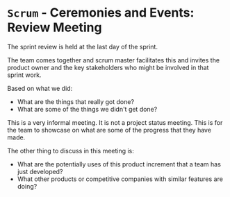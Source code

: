 # `Scrum` - Ceremonies and Events: Review Meeting

The sprint review is held at the last day of the sprint.

The team comes together and scrum master facilitates this and invites
the product owner and the key stakeholders who might be involved in that
sprint work.

Based on what we did:

- What are the things that really got done?
- What are some of the things we didn't get done?

This is a very informal meeting. It is not a project status meeting.
This is for the team to showcase on what are some of the progress that
they have made.

The other thing to discuss in this meeting is:

- What are the potentially uses of this product increment that a team
  has just developed?
- What other products or competitive companies with similar features are
  doing?
